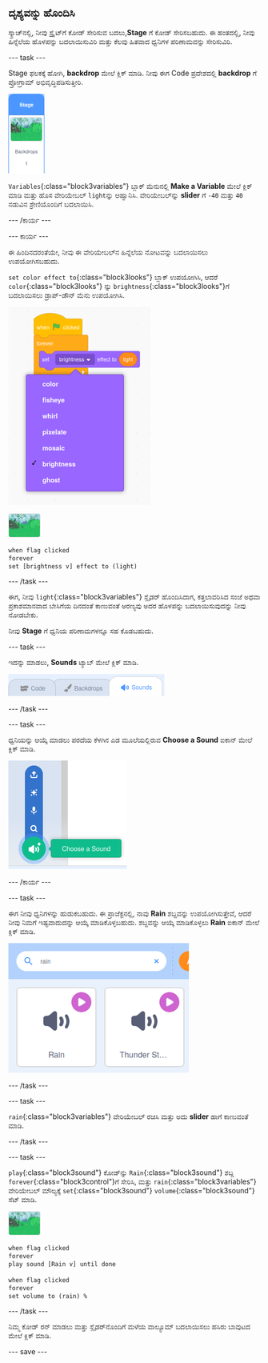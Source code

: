 ## ದೃಶ್ಯವನ್ನು ಹೊಂದಿಸಿ

ಸ್ಕ್ರಾಚ್‌ನಲ್ಲಿ, ನೀವು ಸ್ಪ್ರೈಟ್‌ಗೆ ಕೋಡ್‌ ಸೇರಿಸುವ ಬದಲು,**Stage** ಗೆ ಕೋಡ್‌ ಸೇರಿಸಬಹುದು. ಈ ಹಂತದಲ್ಲಿ, ನೀವು ಹಿನ್ನೆಲೆಯ ಹೊಳಪನ್ನು ಬದಲಾಯಿಸುವಿರಿ ಮತ್ತು ಕೆಲವು ಹಿತವಾದ ಧ್ವನಿಗಳ ಪರಿಣಾಮವನ್ನು ಸೇರಿಸುವಿರಿ.

--- task ---

Stage ಫಲಕಕ್ಕೆ ಹೋಗಿ, **backdrop** ಮೇಲೆ ಕ್ಲಿಕ್‌ ಮಾಡಿ. ನೀವು ಈಗ Code ಪ್ರದೇಶದಲ್ಲಿ **backdrop** ಗೆ ಪ್ರೋಗ್ರಾಮ್‌ ಅಭಿವೃದ್ಧಿಪಡಿಸುತ್ತೀರಿ.

![ಹಿನ್ನೆಲೆ ಆಯ್ಕೆಯ ಚಿತ್ರ](images/backdrop.png)

`Variables`{:class="block3variables"} ಬ್ಲಾಕ್‌ ಮೆನುನಲ್ಲಿ **Make a Variable** ಮೇಲೆ ಕ್ಲಿಕ್‌ ಮಾಡಿ ಮತ್ತು ಹೊಸ ವೇರಿಯೇಬಲ್‌ `light`ನ್ನು ಆಹ್ವಾನಿಸಿ. ವೇರಿಯೇಬಲ್‌ನ್ನು **slider** ಗೆ `-40` ಮತ್ತು `40` ನಡುವಿನ ಶ್ರೇಣಿಯೊಂದಿಗೆ ಬದಲಾಯಿಸಿ.

--- /ಕಾರ್ಯ ---

--- ಕಾರ್ಯ ---

ಈ ಹಿಂದಿನದರಂತೆಯೇ, ನೀವು ಈ ವೇರಿಯೇಬಲ್‌ನ ಹಿನ್ನೆಲೆಯ ನೋಟವನ್ನು ಬದಲಾಯಿಸಲು ಉಪಯೋಗಿಸಬಹುದು.

`set color effect to`{:class="block3looks"} ಬ್ಲಾಕ್‌ ಉಪಯೋಗಿಸಿ, ಆದರೆ `color`{:class="block3looks"} ನ್ನು `brightness`{:class="block3looks"}ಗೆ ಬದಲಾಯಿಸಲು ಡ್ರಾಪ್-ಡೌನ್‌ ಮೆನು ಉಪಯೋಗಿಸಿ.

![ನೋಟಗಳ ಪರಿಣಾಮಗಳ ಬ್ಲಾಕ್ ಆಯ್ಕೆ ತೋರಿಸುವ ಚಿತ್ರ](images/brightness.png)

![ಹಿನ್ನೆಲೆಯ ಚಿತ್ರ](images/backdrop-sprite.png)

```blocks3
when flag clicked
forever
set [brightness v] effect to (light)
```

--- /task ---

ಈಗ, ನೀವು `light`{:class="block3variables"} ಸ್ಲೈಡರ್‌ ಹೊಂದಿಸಿದಾಗ, ಕತ್ತಲಾವರಿಸಿದ ಸಂಜೆ ಅಥವಾ ಪ್ರಕಾಶಮಾನವಾದ ಬೇಸಿಗೆಯ ದಿನದಂತೆ ಕಾಣುವಂತೆ ಅರಣ್ಯವು ಅದರ ಹೊಳಪನ್ನು ಬದಲಾಯಿಸುವುದನ್ನು ನೀವು ನೋಡಬೇಕು.

ನೀವು **Stage** ಗೆ ಧ್ವನಿಯ ಪರಿಣಾಮಗಳನ್ನೂ ಸಹ ಕೊಡಬಹುದು.

--- task ---

ಇದನ್ನು ಮಾಡಲು, **Sounds** ಟ್ಯಾಬ್‌ ಮೇಲೆ ಕ್ಲಿಕ್‌ ಮಾಡಿ.

![ಆಯ್ಕೆಯಾದ sounds ಟ್ಯಾಬ್‌ ತೋರಿಸುವ ಚಿತ್ರ](images/sounds-tab.png)

--- /task ---

--- task ---

ಧ್ವನಿಯನ್ನು ಆಯ್ಕೆ ಮಾಡಲು ಪರದೆಯ ಕೆಳಗಿನ ಎಡ ಮೂಲೆಯಲ್ಲಿರುವ **Choose a Sound** ಐಕಾನ್ ಮೇಲೆ ಕ್ಲಿಕ್ ಮಾಡಿ.

![ಧ್ವನಿ ಸೇರಿಸು ಐಕಾನ್‌ ತೋರಿಸುವ ಚಿತ್ರ](images/add-sound.png)

--- /ಕಾರ್ಯ ---

--- task ---

ಈಗ ನೀವು ಧ್ವನಿಗಳನ್ನು ಹುಡುಕಬಹುದು. ಈ ಪ್ರಾಜೆಕ್ಟನಲ್ಲಿ, ನಾವು **Rain** ಶಬ್ದವನ್ನು ಉಪಯೋಗಿಸುತ್ತೇವೆ, ಆದರೆ ನೀವು ನಿಮಗೆ ಇಷ್ಟವಾದುದನ್ನು ಆಯ್ಕೆ ಮಾಡಿಕೊಳ್ಳಬಹುದು. ಶಬ್ದವನ್ನು ಆಯ್ಕೆ ಮಾಡಿಕೊಳ್ಳಲು **Rain** ಐಕಾನ್‌ ಮೇಲೆ ಕ್ಲಿಕ್‌ ಮಾಡಿ.

![rain ಶಬ್ದ ಹುಡುಕುವುದು ಮತ್ತು ಆಯ್ಕೆಯನ್ನು ತೋರಿಸುವ ಚಿತ್ರ](images/rain.png)

--- /task ---

--- task ---

`rain`{:class="block3variables"} ವೇರಿಯೇಬಲ್‌ ರಚಿಸಿ ಮತ್ತು ಅದು **slider** ಹಾಗೆ ಕಾಣುವಂತೆ ಮಾಡಿ.

--- /task ---

--- task ---

`play`{:class="block3sound"} ಕೋಡ್‌ನ್ನು `Rain`{:class="block3sound"} ಶಬ್ದ `forever`{:class="block3control"}ಗೆ ಸೇರಿಸಿ, ಮತ್ತು `rain`{:class="block3variables"} ವೇರಿಯೇಬಲ್‌ ಮೌಲ್ಯಕ್ಕೆ `set`{:class="block3sound"} `volume`{:class="block3sound"} ಸೆಟ್‌ ಮಾಡಿ.

![ಹಿನ್ನೆಲೆಯ ಚಿತ್ರ](images/backdrop-sprite.png)

```blocks3
when flag clicked
forever
play sound [Rain v] until done

when flag clicked
forever
set volume to (rain) %
```

--- /task ---

ನಿಮ್ಮ ಕೋಡ್‌ ರನ್‌ ಮಾಡಲು ಮತ್ತು ಸ್ಲೈಡರ್‌ನೊಂದಿಗೆ ಮಳೆಯ ವಾಲ್ಯೂಮ್‌ ಬದಲಾಯಿಸಲು ಹಸಿರು ಬಾವುಟದ ಮೇಲೆ ಕ್ಲಿಕ್‌ ಮಾಡಿ.

--- save ---

